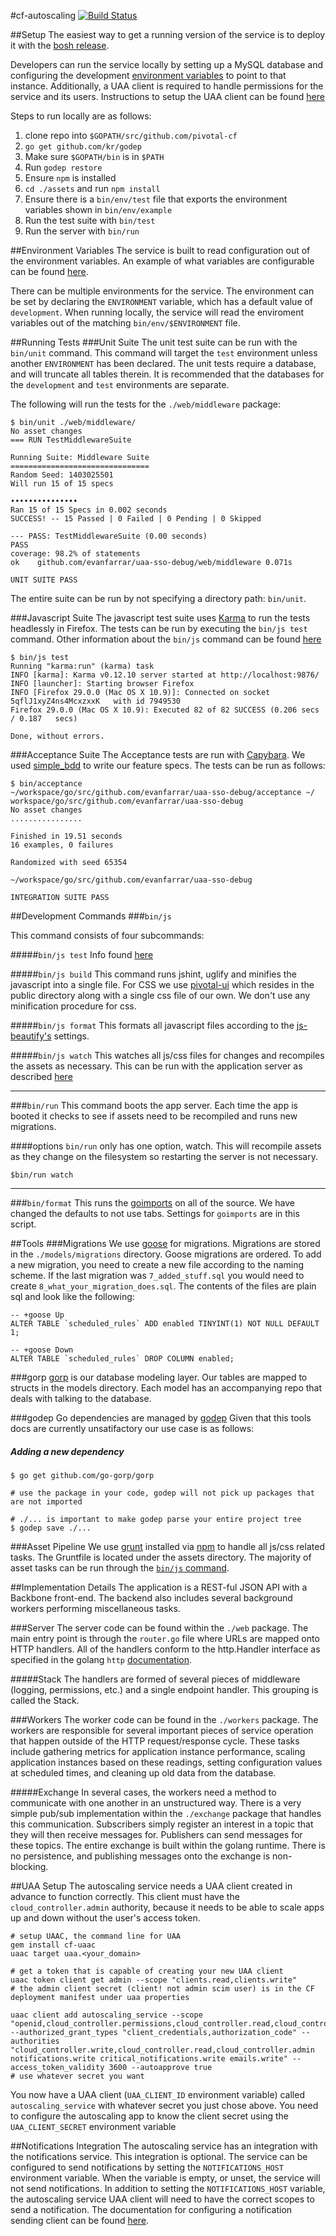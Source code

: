 #cf-autoscaling
[![Build Status](https://magnum.travis-ci.com/evanfarrar/uaa-sso-debug.svg?token=X3mC6HYvEdT5EgNCXnXj&branch=master)](https://magnum.travis-ci.com/evanfarrar/uaa-sso-debug)

##Setup
The easiest way to get a running version of the service is to deploy it with the [bosh release](https://github.com/evanfarrar/uaa-sso-debug-release).

Developers can run the service locally by setting up a MySQL database and configuring the development [environment variables](#environment-variables) to point to that instance. Additionally, a UAA client is required to handle permissions for the service and its users. Instructions to setup the UAA client can be found [here](#uaa-setup)

Steps to run locally are as follows:

1. clone repo into `$GOPATH/src/github.com/pivotal-cf`
2. `go get github.com/kr/godep`
3. Make sure `$GOPATH/bin` is in `$PATH`
4. Run `godep restore`
5. Ensure `npm` is installed
6. `cd ./assets` and run `npm install`
7. Ensure there is a `bin/env/test` file that exports the environment variables shown in `bin/env/example`
8. Run the test suite with `bin/test`
9. Run the server with `bin/run`

##Environment Variables
The service is built to read configuration out of the environment variables. An example of what variables are configurable can be found [here](https://github.com/evanfarrar/uaa-sso-debug/blob/master/bin/env/example).

There can be multiple environments for the service. The environment can be set by declaring the `ENVIRONMENT` variable, which has a default value of `development`. When running locally, the service will read the enviroment variables out of the matching `bin/env/$ENVIRONMENT` file.

##Running Tests
###Unit Suite
The unit test suite can be run with the `bin/unit` command. This command will target the `test` environment unless another `ENVIRONMENT` has been declared. The unit tests require a database, and will truncate all tables therein. It is recommended that the databases for the `development` and `test` environments are separate.

The following will run the tests for the `./web/middleware` package:

    $ bin/unit ./web/middleware/
    No asset changes
    === RUN TestMiddlewareSuite

    Running Suite: Middleware Suite
    ===============================
    Random Seed: 1403025501
    Will run 15 of 15 specs

    •••••••••••••••
    Ran 15 of 15 Specs in 0.002 seconds
    SUCCESS! -- 15 Passed | 0 Failed | 0 Pending | 0 Skipped

    --- PASS: TestMiddlewareSuite (0.00 seconds)
    PASS
    coverage: 98.2% of statements
    ok    github.com/evanfarrar/uaa-sso-debug/web/middleware 0.071s

    UNIT SUITE PASS

The entire suite can be run by not specifying a directory path: `bin/unit`.

###Javascript Suite
The javascript test suite uses [Karma](https://github.com/karma-runner/karma) to run the tests headlessly in Firefox. The tests can be run by executing the `bin/js test` command. Other information about the `bin/js` command can be found [here](#binjs)

    $ bin/js test
    Running "karma:run" (karma) task
    INFO [karma]: Karma v0.12.10 server started at http://localhost:9876/
    INFO [launcher]: Starting browser Firefox
    INFO [Firefox 29.0.0 (Mac OS X 10.9)]: Connected on socket 5qflJ1xyZ4ns4McxzxxK   with id 7949530
    Firefox 29.0.0 (Mac OS X 10.9): Executed 82 of 82 SUCCESS (0.206 secs / 0.187   secs)

    Done, without errors.

###Acceptance Suite
The Acceptance tests are run with [Capybara](https://github.com/jnicklas/capybara). We used [simple_bdd](https://github.com/robb1e/simple_bdd) to write our feature specs. The tests can be run as follows:

    $ bin/acceptance
    ~/workspace/go/src/github.com/evanfarrar/uaa-sso-debug/acceptance ~/  workspace/go/src/github.com/evanfarrar/uaa-sso-debug
    No asset changes
    ................

    Finished in 19.51 seconds
    16 examples, 0 failures

    Randomized with seed 65354

    ~/workspace/go/src/github.com/evanfarrar/uaa-sso-debug

    INTEGRATION SUITE PASS

##Development Commands
###`bin/js`

This command consists of four subcommands:

#####`bin/js test`
Info found [here](#javascript-suite)

#####`bin/js build`
This command runs jshint, uglify and minifies the javascript into a single file. For CSS we use [pivotal-ui](https://github.com/pivotal-cf/pivotal-ui) which resides in the public directory along with a single css file of our own.  We don't use any minification procedure for css.

#####`bin/js format`
This formats all javascript files according to the [js-beautify's](https://github.com/beautify-web/js-beautify) settings.

#####`bin/js watch`
This watches all js/css files for changes and recompiles the assets as necessary. This can be run with the application server as described [here](#binrun)

* * *

###`bin/run`
This command boots the app server. Each time the app is booted it checks to see if assets need to be recompiled and runs new migrations.

####options
`bin/run` only has one option, watch. This will recompile assets as they change on the filesystem so restarting the server is not necessary.

    $bin/run watch

* * *

###`bin/format`
This runs the [goimports](https://github.com/bradfitz/goimports) on all of the source.  We have changed the defaults to not use tabs.  Settings for `goimports` are in this script.

##Tools
###Migrations
We use [goose](https://bitbucket.org/liamstask/goose) for migrations.  Migrations are stored in the `./models/migrations` directory.  Goose migrations are ordered. To add a new migration, you need to create a new file according to the naming scheme.  If the last migration was `7_added_stuff.sql` you would need to create `8_what_your_migration_does.sql`.  The contents of the files are plain sql and look like the following:

    -- +goose Up
    ALTER TABLE `scheduled_rules` ADD enabled TINYINT(1) NOT NULL DEFAULT 1;

    -- +goose Down
    ALTER TABLE `scheduled_rules` DROP COLUMN enabled;

###gorp
[gorp](https://github.com/go-gorp/gorp) is our database modeling layer.  Our tables are mapped to structs in the models directory.  Each model has an accompanying repo that deals with talking to the database.

###godep
Go dependencies are managed by [godep](https://github.com/tools/godep) Given that this tools docs are currently unsatifactory our use case is as follows:

##### Adding a new dependency
    $ go get github.com/go-gorp/gorp

    # use the package in your code, godep will not pick up packages that are not imported

    # ./... is important to make godep parse your entire project tree
    $ godep save ./...

###Asset Pipeline
We use [grunt](http://gruntjs.com) installed via [npm](https://www.npmjs.org) to handle all js/css related tasks.  The Gruntfile is located under the assets directory. The majority of asset tasks can be run through the [`bin/js` command](#binjs).

##Implementation Details
The application is a REST-ful JSON API with a Backbone front-end. The backend also includes several background workers performing miscellaneous tasks.

###Server
The server code can be found within the `./web` package. The main entry point is through the `router.go` file where URLs are mapped onto HTTP handlers. All of the handlers conform to the http.Handler interface as specified in the golang `http` [documentation](http://golang.org/pkg/net/http/).

#####Stack
The handlers are formed of several pieces of middleware (logging, permissions, etc.) and a single endpoint handler. This grouping is called the Stack.

###Workers
The worker code can be found in the `./workers` package. The workers are responsible for several important pieces of service operation that happen outside of the HTTP request/response cycle. These tasks include gathering metrics for application instance performance, scaling application instances based on these readings, setting configuration values at scheduled times, and cleaning up old data from the database.

#####Exchange
In several cases, the workers need a method to communicate with one another in an unstructured way. There is a very simple pub/sub implementation within the `./exchange` package that handles this communication. Subscribers simply register an interest in a topic that they will then receive messages for. Publishers can send messages for these topics. The entire exchange is built within the golang runtime. There is no persistence, and publishing messages onto the exchange is non-blocking.

##UAA Setup
The autoscaling service needs a UAA client created in advance to function correctly.  This client must have the `cloud_controller.admin` authority, because it needs to be able to scale apps up and down without the user's access token.

    # setup UAAC, the command line for UAA
    gem install cf-uaac
    uaac target uaa.<your_domain>

    # get a token that is capable of creating your new UAA client
    uaac token client get admin --scope "clients.read,clients.write"
    # the admin client secret (client! not admin scim user) is in the CF deployment manifest under uaa properties

    uaac client add autoscaling_service --scope "openid,cloud_controller.permissions,cloud_controller.read,cloud_controller.write" --authorized_grant_types "client_credentials,authorization_code" --authorities "cloud_controller.write,cloud_controller.read,cloud_controller.admin notifications.write critical_notifications.write emails.write" --access_token_validity 3600 --autoapprove true
    # use whatever secret you want

You now have a UAA client (`UAA_CLIENT_ID` environment variable) called `autoscaling_service` with whatever secret you just chose above.  You need to configure the autoscaling app to know the client secret using the `UAA_CLIENT_SECRET` environment variable

##Notifications Integration
The autoscaling service has an integration with the notifications service. This integration is optional. The service can be configured to send notifications by setting the `NOTIFICATIONS_HOST` environment variable. When the variable is empty, or unset, the service will not send notifications. In addition to setting the `NOTIFICATIONS_HOST` variable, the autoscaling service UAA client will need to have the correct scopes to send a notification. The documentation for configuring a notification sending client can be found [here](https://github.com/cloudfoundry-incubator/notifications#send-notifications).
